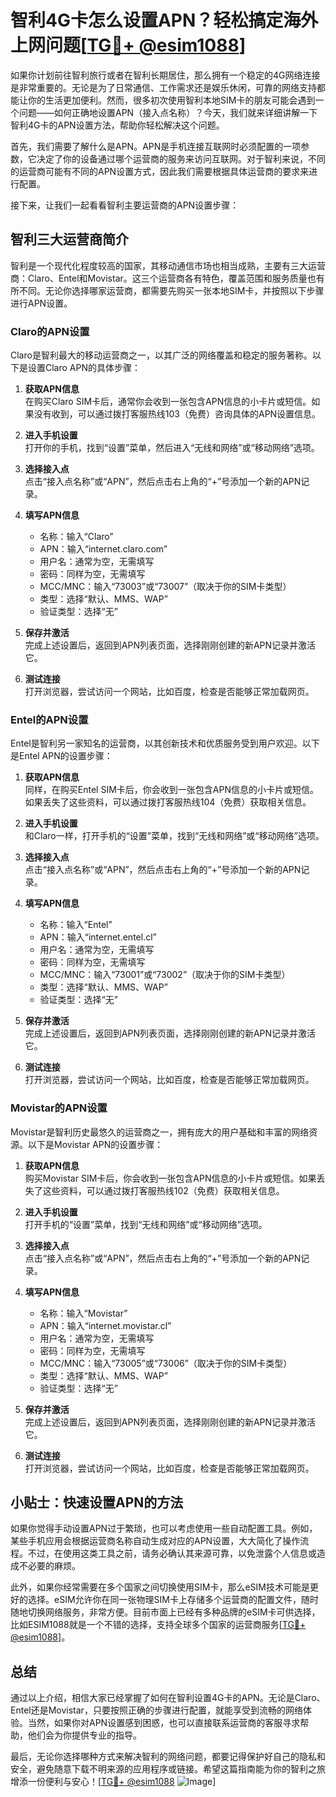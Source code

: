# 智利4G卡怎么设置APN？轻松搞定海外上网问题[[TG💪+ @esim1088](https://t.me/s/esim1088)]

如果你计划前往智利旅行或者在智利长期居住，那么拥有一个稳定的4G网络连接是非常重要的。无论是为了日常通信、工作需求还是娱乐休闲，可靠的网络支持都能让你的生活更加便利。然而，很多初次使用智利本地SIM卡的朋友可能会遇到一个问题——如何正确地设置APN（接入点名称）？今天，我们就来详细讲解一下智利4G卡的APN设置方法，帮助你轻松解决这个问题。

首先，我们需要了解什么是APN。APN是手机连接互联网时必须配置的一项参数，它决定了你的设备通过哪个运营商的服务来访问互联网。对于智利来说，不同的运营商可能有不同的APN设置方式，因此我们需要根据具体运营商的要求来进行配置。

接下来，让我们一起看看智利主要运营商的APN设置步骤：

## 智利三大运营商简介

智利是一个现代化程度较高的国家，其移动通信市场也相当成熟，主要有三大运营商：Claro、Entel和Movistar。这三个运营商各有特色，覆盖范围和服务质量也有所不同。无论你选择哪家运营商，都需要先购买一张本地SIM卡，并按照以下步骤进行APN设置。

### Claro的APN设置

Claro是智利最大的移动运营商之一，以其广泛的网络覆盖和稳定的服务著称。以下是设置Claro APN的具体步骤：

1. **获取APN信息**  
   在购买Claro SIM卡后，通常你会收到一张包含APN信息的小卡片或短信。如果没有收到，可以通过拨打客服热线103（免费）咨询具体的APN设置信息。

2. **进入手机设置**  
   打开你的手机，找到“设置”菜单，然后进入“无线和网络”或“移动网络”选项。

3. **选择接入点**  
   点击“接入点名称”或“APN”，然后点击右上角的“+”号添加一个新的APN记录。

4. **填写APN信息**  
   - 名称：输入“Claro”
   - APN：输入“internet.claro.com”
   - 用户名：通常为空，无需填写
   - 密码：同样为空，无需填写
   - MCC/MNC：输入“73003”或“73007”（取决于你的SIM卡类型）
   - 类型：选择“默认、MMS、WAP”
   - 验证类型：选择“无”

5. **保存并激活**  
   完成上述设置后，返回到APN列表页面，选择刚刚创建的新APN记录并激活它。

6. **测试连接**  
   打开浏览器，尝试访问一个网站，比如百度，检查是否能够正常加载网页。

### Entel的APN设置

Entel是智利另一家知名的运营商，以其创新技术和优质服务受到用户欢迎。以下是Entel APN的设置步骤：

1. **获取APN信息**  
   同样，在购买Entel SIM卡后，你会收到一张包含APN信息的小卡片或短信。如果丢失了这些资料，可以通过拨打客服热线104（免费）获取相关信息。

2. **进入手机设置**  
   和Claro一样，打开手机的“设置”菜单，找到“无线和网络”或“移动网络”选项。

3. **选择接入点**  
   点击“接入点名称”或“APN”，然后点击右上角的“+”号添加一个新的APN记录。

4. **填写APN信息**  
   - 名称：输入“Entel”
   - APN：输入“internet.entel.cl”
   - 用户名：通常为空，无需填写
   - 密码：同样为空，无需填写
   - MCC/MNC：输入“73001”或“73002”（取决于你的SIM卡类型）
   - 类型：选择“默认、MMS、WAP”
   - 验证类型：选择“无”

5. **保存并激活**  
   完成上述设置后，返回到APN列表页面，选择刚刚创建的新APN记录并激活它。

6. **测试连接**  
   打开浏览器，尝试访问一个网站，比如百度，检查是否能够正常加载网页。

### Movistar的APN设置

Movistar是智利历史最悠久的运营商之一，拥有庞大的用户基础和丰富的网络资源。以下是Movistar APN的设置步骤：

1. **获取APN信息**  
   购买Movistar SIM卡后，你会收到一张包含APN信息的小卡片或短信。如果丢失了这些资料，可以通过拨打客服热线102（免费）获取相关信息。

2. **进入手机设置**  
   打开手机的“设置”菜单，找到“无线和网络”或“移动网络”选项。

3. **选择接入点**  
   点击“接入点名称”或“APN”，然后点击右上角的“+”号添加一个新的APN记录。

4. **填写APN信息**  
   - 名称：输入“Movistar”
   - APN：输入“internet.movistar.cl”
   - 用户名：通常为空，无需填写
   - 密码：同样为空，无需填写
   - MCC/MNC：输入“73005”或“73006”（取决于你的SIM卡类型）
   - 类型：选择“默认、MMS、WAP”
   - 验证类型：选择“无”

5. **保存并激活**  
   完成上述设置后，返回到APN列表页面，选择刚刚创建的新APN记录并激活它。

6. **测试连接**  
   打开浏览器，尝试访问一个网站，比如百度，检查是否能够正常加载网页。

## 小贴士：快速设置APN的方法

如果你觉得手动设置APN过于繁琐，也可以考虑使用一些自动配置工具。例如，某些手机应用会根据运营商名称自动生成对应的APN设置，大大简化了操作流程。不过，在使用这类工具之前，请务必确认其来源可靠，以免泄露个人信息或造成不必要的麻烦。

此外，如果你经常需要在多个国家之间切换使用SIM卡，那么eSIM技术可能是更好的选择。eSIM允许你在同一张物理SIM卡上存储多个运营商的配置文件，随时随地切换网络服务，非常方便。目前市面上已经有多种品牌的eSIM卡可供选择，比如ESIM1088就是一个不错的选择，支持全球多个国家的运营商服务[[TG💪+ @esim1088](https://t.me/s/esim1088)]。

## 总结

通过以上介绍，相信大家已经掌握了如何在智利设置4G卡的APN。无论是Claro、Entel还是Movistar，只要按照正确的步骤进行配置，就能享受到流畅的网络体验。当然，如果你对APN设置感到困惑，也可以直接联系运营商的客服寻求帮助，他们会为你提供专业的指导。

最后，无论你选择哪种方式来解决智利的网络问题，都要记得保护好自己的隐私和安全，避免随意下载不明来源的应用程序或链接。希望这篇指南能为你的智利之旅增添一份便利与安心！[[TG💪+ @esim1088](https://t.me/s/esim1088) ![Image](https://i.postimg.cc/4NQfJmqS/Snipaste-2025-05-13-00-14-12.png)]